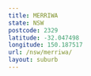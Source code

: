 ```yaml
---
title: MERRIWA
state: NSW
postcode: 2329
latitude: -32.047498
longitude: 150.187517
url: /nsw/merriwa/
layout: suburb
---
```

